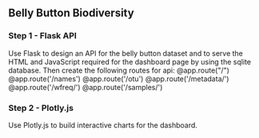 ## Belly Button Biodiversity

### Step 1 - Flask API
Use Flask to design an API for the belly button dataset and to serve the HTML and JavaScript required for the dashboard page by using the sqlite database. Then create the following routes for api:
@app.route("/")
@app.route('/names')
@app.route('/otu')
@app.route('/metadata/<sample>')
@app.route('/wfreq/<sample>')
@app.route('/samples/<sample>')

### Step 2 - Plotly.js
Use Plotly.js to build interactive charts for the dashboard.
